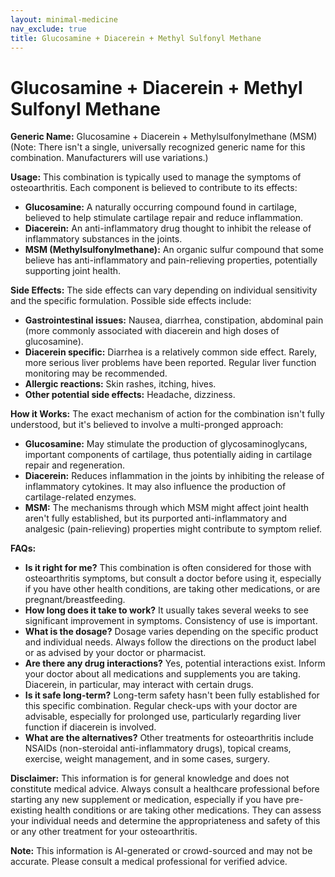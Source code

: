 ```yaml
---
layout: minimal-medicine
nav_exclude: true
title: Glucosamine + Diacerein + Methyl Sulfonyl Methane
---
```


# Glucosamine + Diacerein + Methyl Sulfonyl Methane

**Generic Name:**  Glucosamine + Diacerein + Methylsulfonylmethane (MSM)  (Note:  There isn't a single, universally recognized generic name for this combination.  Manufacturers will use variations.)

**Usage:** This combination is typically used to manage the symptoms of osteoarthritis.  Each component is believed to contribute to its effects:

* **Glucosamine:**  A naturally occurring compound found in cartilage, believed to help stimulate cartilage repair and reduce inflammation.
* **Diacerein:** An anti-inflammatory drug thought to inhibit the release of inflammatory substances in the joints.
* **MSM (Methylsulfonylmethane):** An organic sulfur compound that some believe has anti-inflammatory and pain-relieving properties, potentially supporting joint health.


**Side Effects:**  The side effects can vary depending on individual sensitivity and the specific formulation.  Possible side effects include:

* **Gastrointestinal issues:** Nausea, diarrhea, constipation, abdominal pain (more commonly associated with diacerein and high doses of glucosamine).
* **Diacerein specific:**  Diarrhea is a relatively common side effect.  Rarely, more serious liver problems have been reported.  Regular liver function monitoring may be recommended.
* **Allergic reactions:**  Skin rashes, itching, hives.
* **Other potential side effects:** Headache, dizziness.


**How it Works:**  The exact mechanism of action for the combination isn't fully understood, but it's believed to involve a multi-pronged approach:

* **Glucosamine:** May stimulate the production of glycosaminoglycans, important components of cartilage, thus potentially aiding in cartilage repair and regeneration.
* **Diacerein:**  Reduces inflammation in the joints by inhibiting the release of inflammatory cytokines.  It may also influence the production of cartilage-related enzymes.
* **MSM:** The mechanisms through which MSM might affect joint health aren't fully established, but its purported anti-inflammatory and analgesic (pain-relieving) properties might contribute to symptom relief.


**FAQs:**

* **Is it right for me?** This combination is often considered for those with osteoarthritis symptoms, but consult a doctor before using it, especially if you have other health conditions, are taking other medications, or are pregnant/breastfeeding.
* **How long does it take to work?**  It usually takes several weeks to see significant improvement in symptoms.  Consistency of use is important.
* **What is the dosage?**  Dosage varies depending on the specific product and individual needs. Always follow the directions on the product label or as advised by your doctor or pharmacist.
* **Are there any drug interactions?**  Yes, potential interactions exist.  Inform your doctor about all medications and supplements you are taking.  Diacerein, in particular, may interact with certain drugs.
* **Is it safe long-term?**  Long-term safety hasn't been fully established for this specific combination.  Regular check-ups with your doctor are advisable, especially for prolonged use, particularly regarding liver function if diacerein is involved.
* **What are the alternatives?**  Other treatments for osteoarthritis include NSAIDs (non-steroidal anti-inflammatory drugs), topical creams, exercise, weight management, and in some cases, surgery.

**Disclaimer:** This information is for general knowledge and does not constitute medical advice.  Always consult a healthcare professional before starting any new supplement or medication, especially if you have pre-existing health conditions or are taking other medications.  They can assess your individual needs and determine the appropriateness and safety of this or any other treatment for your osteoarthritis.


**Note:** This information is AI-generated or crowd-sourced and may not be accurate. Please consult a medical professional for verified advice.
